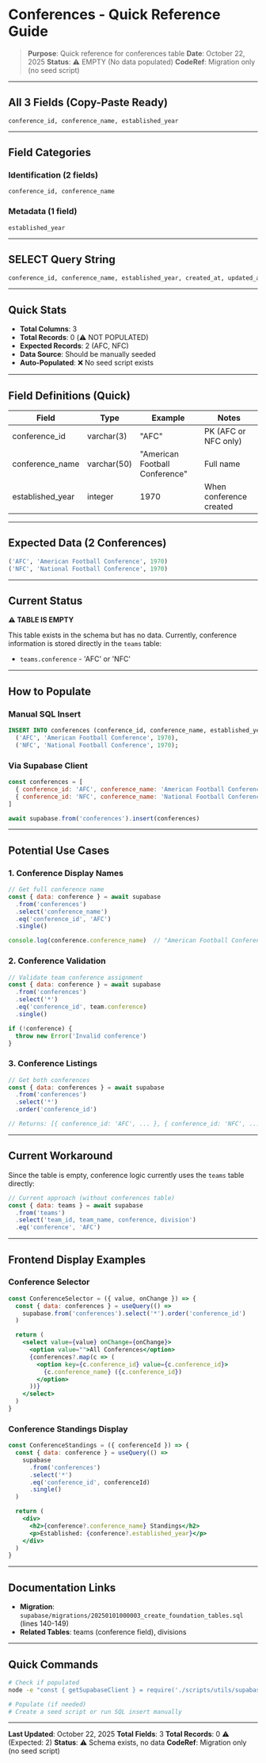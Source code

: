 # Conferences - Quick Reference Guide

> **Purpose**: Quick reference for conferences table
> **Date**: October 22, 2025
> **Status**: ⚠️ EMPTY (No data populated)
> **CodeRef**: Migration only (no seed script)

---

## All 3 Fields (Copy-Paste Ready)

```
conference_id, conference_name, established_year
```

---

## Field Categories

### Identification (2 fields)
```
conference_id, conference_name
```

### Metadata (1 field)
```
established_year
```

---

## SELECT Query String

```sql
conference_id, conference_name, established_year, created_at, updated_at, deleted_at
```

---

## Quick Stats

- **Total Columns**: 3
- **Total Records**: 0 (⚠️ NOT POPULATED)
- **Expected Records**: 2 (AFC, NFC)
- **Data Source**: Should be manually seeded
- **Auto-Populated**: ❌ No seed script exists

---

## Field Definitions (Quick)

| Field | Type | Example | Notes |
|-------|------|---------|-------|
| conference_id | varchar(3) | "AFC" | PK (AFC or NFC only) |
| conference_name | varchar(50) | "American Football Conference" | Full name |
| established_year | integer | 1970 | When conference created |

---

## Expected Data (2 Conferences)

```sql
('AFC', 'American Football Conference', 1970)
('NFC', 'National Football Conference', 1970)
```

---

## Current Status

**⚠️ TABLE IS EMPTY**

This table exists in the schema but has no data. Currently, conference information is stored directly in the `teams` table:
- `teams.conference` - 'AFC' or 'NFC'

---

## How to Populate

### Manual SQL Insert

```sql
INSERT INTO conferences (conference_id, conference_name, established_year) VALUES
  ('AFC', 'American Football Conference', 1970),
  ('NFC', 'National Football Conference', 1970);
```

### Via Supabase Client

```javascript
const conferences = [
  { conference_id: 'AFC', conference_name: 'American Football Conference', established_year: 1970 },
  { conference_id: 'NFC', conference_name: 'National Football Conference', established_year: 1970 }
]

await supabase.from('conferences').insert(conferences)
```

---

## Potential Use Cases

### 1. Conference Display Names

```javascript
// Get full conference name
const { data: conference } = await supabase
  .from('conferences')
  .select('conference_name')
  .eq('conference_id', 'AFC')
  .single()

console.log(conference.conference_name)  // "American Football Conference"
```

### 2. Conference Validation

```javascript
// Validate team conference assignment
const { data: conference } = await supabase
  .from('conferences')
  .select('*')
  .eq('conference_id', team.conference)
  .single()

if (!conference) {
  throw new Error('Invalid conference')
}
```

### 3. Conference Listings

```javascript
// Get both conferences
const { data: conferences } = await supabase
  .from('conferences')
  .select('*')
  .order('conference_id')

// Returns: [{ conference_id: 'AFC', ... }, { conference_id: 'NFC', ... }]
```

---

## Current Workaround

Since the table is empty, conference logic currently uses the `teams` table directly:

```javascript
// Current approach (without conferences table)
const { data: teams } = await supabase
  .from('teams')
  .select('team_id, team_name, conference, division')
  .eq('conference', 'AFC')
```

---

## Frontend Display Examples

### Conference Selector

```jsx
const ConferenceSelector = ({ value, onChange }) => {
  const { data: conferences } = useQuery(() =>
    supabase.from('conferences').select('*').order('conference_id')
  )

  return (
    <select value={value} onChange={onChange}>
      <option value="">All Conferences</option>
      {conferences?.map(c => (
        <option key={c.conference_id} value={c.conference_id}>
          {c.conference_name} ({c.conference_id})
        </option>
      ))}
    </select>
  )
}
```

### Conference Standings Display

```jsx
const ConferenceStandings = ({ conferenceId }) => {
  const { data: conference } = useQuery(() =>
    supabase
      .from('conferences')
      .select('*')
      .eq('conference_id', conferenceId)
      .single()
  )

  return (
    <div>
      <h2>{conference?.conference_name} Standings</h2>
      <p>Established: {conference?.established_year}</p>
    </div>
  )
}
```

---

## Documentation Links

- **Migration**: `supabase/migrations/20250101000003_create_foundation_tables.sql` (lines 140-149)
- **Related Tables**: teams (conference field), divisions

---

## Quick Commands

```bash
# Check if populated
node -e "const { getSupabaseClient } = require('./scripts/utils/supabase-client.js'); const supabase = getSupabaseClient(); supabase.from('conferences').select('*', { count: 'exact' }).then(({ count }) => console.log('Conferences:', count));"

# Populate (if needed)
# Create a seed script or run SQL insert manually
```

---

**Last Updated**: October 22, 2025
**Total Fields**: 3
**Total Records**: 0 ⚠️ (Expected: 2)
**Status**: ⚠️ Schema exists, no data
**CodeRef**: Migration only (no seed script)
